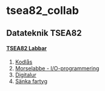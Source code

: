 # tsea82_collab
## Datateknik TSEA82

#### [TSEA82 Labbar](https://liuonline.sharepoint.com/sites/TSEA82/TSEA82-2017HT/Sidor/Laborationer.aspx)
  1. [Kodlås](https://liuonline.sharepoint.com/sites/TSEA82/TSEA82-2017HT/CourseDocuments/LAB1_KODLAS.pdf)
  2. [Morselabbe - I/O-programmering](https://liuonline.sharepoint.com/sites/TSEA82/TSEA82-2017HT/CourseDocuments/LAB2_MORSETX.pdf)
  3. [Digitalur](https://liuonline.sharepoint.com/sites/TSEA82/TSEA82-2017HT/CourseDocuments/LAB3_DIGUR.pdf)
  4. [Sänka fartyg](https://liuonline.sharepoint.com/sites/TSEA82/TSEA82-2017HT/CourseDocuments/LAB4_SPEL.pdf)
  

